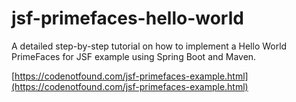 # jsf-primefaces-hello-world

A detailed step-by-step tutorial on how to implement a Hello World PrimeFaces for JSF example using Spring Boot and Maven.

[https://codenotfound.com/jsf-primefaces-example.html](https://codenotfound.com/jsf-primefaces-example.html)
